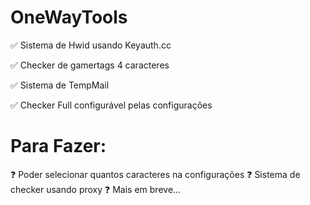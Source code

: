 # OneWayTools

✅ Sistema de Hwid usando Keyauth.cc

✅ Checker de gamertags 4 caracteres

✅ Sistema de TempMail

✅ Checker Full configurável pelas configurações

# Para Fazer:


❓ Poder selecionar quantos caracteres na configurações
❓ Sistema de checker usando proxy
❓ Mais em breve...
